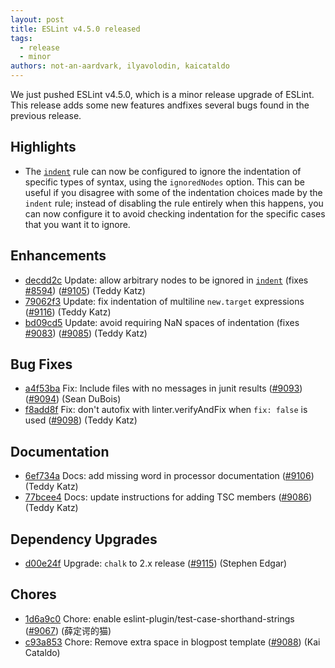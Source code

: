 ```yaml
---
layout: post
title: ESLint v4.5.0 released
tags:
  - release
  - minor
authors: not-an-aardvark, ilyavolodin, kaicataldo
---
```


We just pushed ESLint v4.5.0, which is a minor release upgrade of ESLint. This release adds some new features andfixes several bugs found in the previous release.


## Highlights

* The [`indent`](/docs/rules/indent) rule can now be configured to ignore the indentation of specific types of syntax, using the `ignoredNodes` option. This can be useful if you disagree with some of the indentation choices made by the `indent` rule; instead of disabling the rule entirely when this happens, you can now configure it to avoid checking indentation for the specific cases that you want it to ignore.


## Enhancements


* [decdd2c](https://github.com/eslint/eslint/commit/decdd2c) Update: allow arbitrary nodes to be ignored in [`indent`](/docs/rules/indent) (fixes [#8594](https://github.com/eslint/eslint/issues/8594)) ([#9105](https://github.com/eslint/eslint/issues/9105)) (Teddy Katz)
* [79062f3](https://github.com/eslint/eslint/commit/79062f3) Update: fix indentation of multiline `new.target` expressions ([#9116](https://github.com/eslint/eslint/issues/9116)) (Teddy Katz)
* [bd09cd5](https://github.com/eslint/eslint/commit/bd09cd5) Update: avoid requiring NaN spaces of indentation (fixes [#9083](https://github.com/eslint/eslint/issues/9083)) ([#9085](https://github.com/eslint/eslint/issues/9085)) (Teddy Katz)




## Bug Fixes


* [a4f53ba](https://github.com/eslint/eslint/commit/a4f53ba) Fix: Include files with no messages in junit results ([#9093](https://github.com/eslint/eslint/issues/9093)) ([#9094](https://github.com/eslint/eslint/issues/9094)) (Sean DuBois)
* [f8add8f](https://github.com/eslint/eslint/commit/f8add8f) Fix: don't autofix with linter.verifyAndFix when `fix: false` is used ([#9098](https://github.com/eslint/eslint/issues/9098)) (Teddy Katz)




## Documentation


* [6ef734a](https://github.com/eslint/eslint/commit/6ef734a) Docs: add missing word in processor documentation ([#9106](https://github.com/eslint/eslint/issues/9106)) (Teddy Katz)
* [77bcee4](https://github.com/eslint/eslint/commit/77bcee4) Docs: update instructions for adding TSC members ([#9086](https://github.com/eslint/eslint/issues/9086)) (Teddy Katz)




## Dependency Upgrades


* [d00e24f](https://github.com/eslint/eslint/commit/d00e24f) Upgrade: `chalk` to 2.x release ([#9115](https://github.com/eslint/eslint/issues/9115)) (Stephen Edgar)






## Chores


* [1d6a9c0](https://github.com/eslint/eslint/commit/1d6a9c0) Chore: enable eslint-plugin/test-case-shorthand-strings ([#9067](https://github.com/eslint/eslint/issues/9067)) (薛定谔的猫)
* [c93a853](https://github.com/eslint/eslint/commit/c93a853) Chore: Remove extra space in blogpost template ([#9088](https://github.com/eslint/eslint/issues/9088)) (Kai Cataldo)
